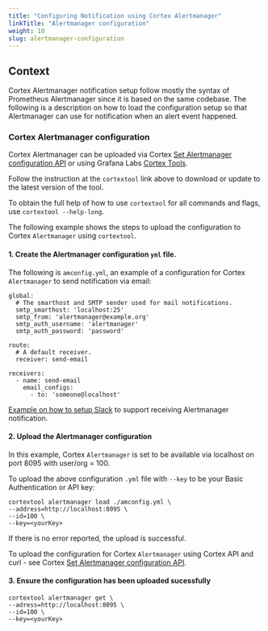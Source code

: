 ```yaml
---
title: "Configuring Notification using Cortex Alertmanager"
linkTitle: "Alertmanager configuration"
weight: 10
slug: alertmanager-configuration
---
```


## Context

Cortex Alertmanager notification setup follow mostly the syntax of Prometheus Alertmanager since it is based on the same codebase.  The following is a description on how to load the configuration setup so that Alertmanager can use for notification when an alert event happened.

### Cortex Alertmanager configuration

Cortex Alertmanager can be uploaded via Cortex [Set Alertmanager  configuration API](../api/_index.md#set-alertmanager-configuration) or using Grafana Labs [Cortex Tools](https://github.com/grafana/cortex-tools).

Follow the instruction at the `cortextool` link above to download or update to the latest version of the tool.

To obtain the full help of how to use `cortextool` for all commands and flags, use
`cortextool --help-long`.

The following example shows the steps to upload the configuration to Cortex `Alertmanager` using `cortextool`. 
#### 1. Create the Alertmanager configuration `yml` file.  

The following is `amconfig.yml`, an example of a configuration for Cortex `Alertmanager` to send notification via email:

```
global:
  # The smarthost and SMTP sender used for mail notifications.
  smtp_smarthost: 'localhost:25'
  smtp_from: 'alertmanager@example.org'
  smtp_auth_username: 'alertmanager'
  smtp_auth_password: 'password'

route:
  # A default receiver.
  receiver: send-email

receivers:
  - name: send-email
    email_configs:
      - to: 'someone@localhost'
```

[Example on how to setup Slack](https://grafana.com/blog/2020/02/25/step-by-step-guide-to-setting-up-prometheus-alertmanager-with-slack-pagerduty-and-gmail/#:~:text=To%20set%20up%20alerting%20in,to%20receive%20notifications%20from%20Alertmanager.) to support receiving Alertmanager notification.

#### 2. Upload the Alertmanager configuration

In this example,  Cortex `Alertmanager` is set to be available via localhost on port 8095 with user/org = 100.

To upload the above configuration `.yml` file with `--key` to be your Basic Authentication or API key:

```
cortextool alertmanager load ./amconfig.yml \
--address=http://localhost:8095 \
--id=100 \
--key=<yourKey>
```
If there is no error reported, the upload is successful.

To upload the configuration for Cortex `Alertmanager` using Cortex API and curl - see Cortex [Set Alertmanager configuration API](https://cortexmetrics.io/docs/api/#set-alertmanager-configuration).

#### 3. Ensure the configuration has been uploaded sucessfully

```
cortextool alertmanager get \
--adress=http://localhost:8095 \
--id=100 \
--key=<yourKey>
```
